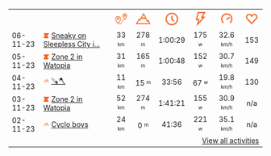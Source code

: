 <table>
    <tr>
        <th></th>
        <th></th>
        <th align="center"><img src="https://raw.githubusercontent.com/robiningelbrecht/strava-activities/master/public/distance.svg" width="30" alt="distance" title="distance"/></th>
        <th align="center"><img src="https://raw.githubusercontent.com/robiningelbrecht/strava-activities/master/public/elevation.svg" width="30" alt="elevation" title="elevation"/></th>
        <th align="center"><img src="https://raw.githubusercontent.com/robiningelbrecht/strava-activities/master/public/time.svg" width="30" alt="time" title="time"/></th>
        <th align="center"><img src="https://raw.githubusercontent.com/robiningelbrecht/strava-activities/master/public/average-watt.svg" width="30" alt="average watts" title="average watts"/></th>
        <th align="center"><img src="https://raw.githubusercontent.com/robiningelbrecht/strava-activities/master/public/average-speed.svg" width="30" alt="average speed" title="average speed"/></th>
        <th align="center"><img src="https://raw.githubusercontent.com/robiningelbrecht/strava-activities/master/public/heart-rate.svg" width="30" alt="average heart rate" title="average heart rate"/></th>
    </tr>
            <tr>
            <td>06-11-23</td>
            <td>
                <img src="https://raw.githubusercontent.com/robiningelbrecht/strava-activities/master/public/activity-virtual-ride.svg" width="12" alt="virtual ride" title="virtual ride"/>
                <a href="https://www.strava.com/activities/10171112185" title="Kcal: 608 | Gear: None ">Sneaky on Sleepless City i...</a>
            </td>
            <td align="center">33 <sup><sub>km</sub></sup></td>
            <td align="center">278 <sup><sub>m</sub></sup></td>
            <td align="center">1:00:29</td>
            <td align="center">175 <sup><sub>w</sub></sup></td>
            <td align="center">32.6 <sup><sub>km/h</sub></sup></td>
            <td align="center">153</td>
        </tr>
            <tr>
            <td>05-11-23</td>
            <td>
                <img src="https://raw.githubusercontent.com/robiningelbrecht/strava-activities/master/public/activity-virtual-ride.svg" width="12" alt="virtual ride" title="virtual ride"/>
                <a href="https://www.strava.com/activities/10163140681" title="Kcal: 531 | Gear: None ">Zone 2 in Watopia</a>
            </td>
            <td align="center">31 <sup><sub>km</sub></sup></td>
            <td align="center">165 <sup><sub>m</sub></sup></td>
            <td align="center">1:00:48</td>
            <td align="center">152 <sup><sub>w</sub></sup></td>
            <td align="center">30.7 <sup><sub>km/h</sub></sup></td>
            <td align="center">149</td>
        </tr>
            <tr>
            <td>04-11-23</td>
            <td>
                <img src="https://raw.githubusercontent.com/robiningelbrecht/strava-activities/master/public/activity-ride.svg" width="12" alt="virtual ride" title="virtual ride"/>
                <a href="https://www.strava.com/activities/10159634381" title="Kcal: 321 | Gear: None ">🪚🪓</a>
            </td>
            <td align="center">11 <sup><sub>km</sub></sup></td>
            <td align="center">15 <sup><sub>m</sub></sup></td>
            <td align="center">33:56</td>
            <td align="center">67 <sup><sub>w</sub></sup></td>
            <td align="center">19.8 <sup><sub>km/h</sub></sup></td>
            <td align="center">130</td>
        </tr>
            <tr>
            <td>03-11-23</td>
            <td>
                <img src="https://raw.githubusercontent.com/robiningelbrecht/strava-activities/master/public/activity-virtual-ride.svg" width="12" alt="virtual ride" title="virtual ride"/>
                <a href="https://www.strava.com/activities/10153806110" title="Kcal: 903 | Gear: None ">Zone 2 in Watopia</a>
            </td>
            <td align="center">52 <sup><sub>km</sub></sup></td>
            <td align="center">274 <sup><sub>m</sub></sup></td>
            <td align="center">1:41:21</td>
            <td align="center">155 <sup><sub>w</sub></sup></td>
            <td align="center">30.9 <sup><sub>km/h</sub></sup></td>
            <td align="center">n/a</td>
        </tr>
            <tr>
            <td>02-11-23</td>
            <td>
                <img src="https://raw.githubusercontent.com/robiningelbrecht/strava-activities/master/public/activity-ride.svg" width="12" alt="virtual ride" title="virtual ride"/>
                <a href="https://www.strava.com/activities/10149838071" title="Kcal: 614 | Gear: None ">Cyclo boys</a>
            </td>
            <td align="center">24 <sup><sub>km</sub></sup></td>
            <td align="center">0 <sup><sub>m</sub></sup></td>
            <td align="center">41:36</td>
            <td align="center">221 <sup><sub>w</sub></sup></td>
            <td align="center">35.1 <sup><sub>km/h</sub></sup></td>
            <td align="center">n/a</td>
        </tr>
                <tr>
            <td colspan="8" align="right"><a href="https://github.com/robiningelbrecht/strava-activities#activities">View all activities</a></td>
        </tr>
    </table>
